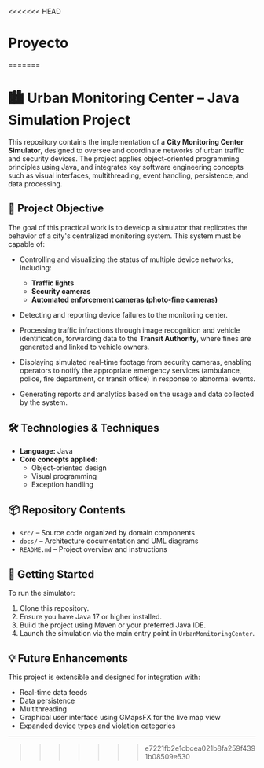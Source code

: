 <<<<<<< HEAD
# Proyecto
=======
# 🏙️ Urban Monitoring Center – Java Simulation Project

This repository contains the implementation of a **City Monitoring Center Simulator**, designed to oversee and coordinate networks of urban traffic and security devices. The project applies object-oriented programming principles using Java, and integrates key software engineering concepts such as visual interfaces, multithreading, event handling, persistence, and data processing.

## 🎯 Project Objective

The goal of this practical work is to develop a simulator that replicates the behavior of a city's centralized monitoring system. This system must be capable of:

- Controlling and visualizing the status of multiple device networks, including:
  - **Traffic lights**
  - **Security cameras**
  - **Automated enforcement cameras (photo-fine cameras)**

- Detecting and reporting device failures to the monitoring center.

- Processing traffic infractions through image recognition and vehicle identification, forwarding data to the **Transit Authority**, where fines are generated and linked to vehicle owners.

- Displaying simulated real-time footage from security cameras, enabling operators to notify the appropriate emergency services (ambulance, police, fire department, or transit office) in response to abnormal events.

- Generating reports and analytics based on the usage and data collected by the system.

## 🛠️ Technologies & Techniques

- **Language:** Java  
- **Core concepts applied:**
  - Object-oriented design
  - Visual programming
  - Exception handling

## 📦 Repository Contents

- `src/` – Source code organized by domain components
- `docs/` – Architecture documentation and UML diagrams
- `README.md` – Project overview and instructions

## 🚀 Getting Started

To run the simulator:
1. Clone this repository.
2. Ensure you have Java 17 or higher installed.
3. Build the project using Maven or your preferred Java IDE.
4. Launch the simulation via the main entry point in `UrbanMonitoringCenter`.

## 💡 Future Enhancements

This project is extensible and designed for integration with:
- Real-time data feeds
- Data persistence
- Multithreading
- Graphical user interface using GMapsFX for the live map view
- Expanded device types and violation categories

---
>>>>>>> e7221fb2e1cbcea021b8fa259f4391b08509e530
